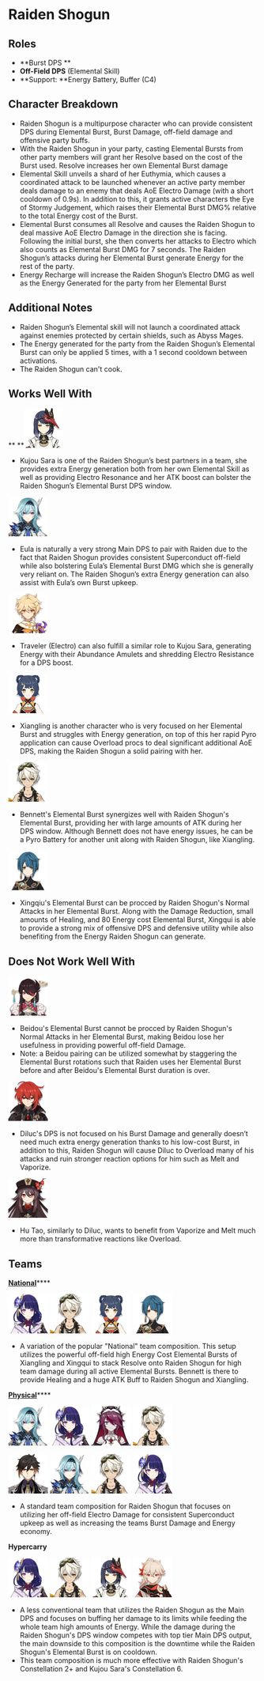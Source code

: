 # Raiden Shogun

## **Roles**

* \*\*Burst DPS \*\*
* **Off-Field DPS** (Elemental Skill)
* \*\*Support: \*\*Energy Battery, Buffer (C4)

## **Character Breakdown**

* Raiden Shogun is a multipurpose character who can provide consistent DPS during Elemental Burst, Burst Damage, off-field damage and offensive party buffs.
* With the Raiden Shogun in your party, casting Elemental Bursts from other party members will grant her Resolve based on the cost of the Burst used. Resolve increases her own Elemental Burst damage
* Elemental Skill unveils a shard of her Euthymia, which causes a coordinated attack to be launched whenever an active party member deals damage to an enemy that deals AoE Electro Damage (with a short cooldown of 0.9s). In addition to this, it grants active characters the Eye of Stormy Judgement, which raises their Elemental Burst DMG% relative to the total Energy cost of the Burst.
* Elemental Burst consumes all Resolve and causes the Raiden Shogun to deal massive AoE Electro Damage in the direction she is facing. Following the initial burst, she then converts her attacks to Electro which also counts as Elemental Burst DMG for 7 seconds. The Raiden Shogun’s attacks during her Elemental Burst generate Energy for the rest of the party.
* Energy Recharge will increase the Raiden Shogun’s Electro DMG as well as the Energy Generated for the party from her Elemental Burst

## **Additional Notes**

* Raiden Shogun’s Elemental skill will not launch a coordinated attack against enemies protected by certain shields, such as Abyss Mages.
* The Energy generated for the party from the Raiden Shogun’s Elemental Burst can only be applied 5 times, with a 1 second cooldown between activations.
* The Raiden Shogun can't cook.

## **Works Well With**

\*\* \*\*![](../../.gitbook/assets/ui_avataricon_sara.png)

* Kujou Sara is one of the Raiden Shogun’s best partners in a team, she provides extra Energy generation both from her own Elemental Skill as well as providing Electro Resonance and her ATK boost can bolster the Raiden Shogun’s Elemental Burst DPS window.

![](../../.gitbook/assets/ui_avataricon_eula.png)

* Eula is naturally a very strong Main DPS to pair with Raiden due to the fact that Raiden Shogun provides consistent Superconduct off-field while also bolstering Eula’s Elemental Burst DMG which she is generally very reliant on. The Raiden Shogun’s extra Energy generation can also assist with Eula’s own Burst upkeep.

![](../../.gitbook/assets/UI_AvatarIcon_Aether_Electro.png)

* Traveler (Electro) can also fulfill a similar role to Kujou Sara, generating Energy with their Abundance Amulets and shredding Electro Resistance for a DPS boost.

![](../../.gitbook/assets/ui_avataricon_xiangling.png)

* Xiangling is another character who is very focused on her Elemental Burst and struggles with Energy generation, on top of this her rapid Pyro application can cause Overload procs to deal significant additional AoE DPS, making the Raiden Shogun a solid pairing with her.

![](../../.gitbook/assets/ui_avataricon_bennett.png)

* Bennett's Elemental Burst synergizes well with Raiden Shogun's Elemental Burst, providing her with large amounts of ATK during her DPS window. Although Bennett does not have energy issues, he can be a Pyro Battery for another unit along with Raiden Shogun, like Xiangling.

![](../../.gitbook/assets/ui_avataricon_xingqiu.png)

* Xingqiu's Elemental Burst can be procced by Raiden Shogun's Normal Attacks in her Elemental Burst. Along with the Damage Reduction, small amounts of Healing, and 80 Energy cost Elemental Burst, Xingqui is able to provide a strong mix of offensive DPS and defensive utility while also benefiting from the Energy Raiden Shogun can generate.

## **Does Not Work Well With**

![](../../.gitbook/assets/ui_avataricon_beidou.png)

* Beidou's Elemental Burst cannot be procced by Raiden Shogun's Normal Attacks in her Elemental Burst, making Beidou lose her usefulness in providing powerful off-field Damage.
* Note: a Beidou pairing can be utilized somewhat by staggering the Elemental Burst rotations such that Raiden uses her Elemental Burst before and after Beidou's Elemental Burst duration is over.

![](../../.gitbook/assets/ui_avataricon_diluc.png)

* Diluc's DPS is not focused on his Burst Damage and generally doesn’t need much extra energy generation thanks to his low-cost Burst, in addition to this, Raiden Shogun will cause Diluc to Overload many of his attacks and ruin stronger reaction options for him such as Melt and Vaporize.

![](../../.gitbook/assets/ui_avataricon_hutao.png)

* Hu Tao, similarly to Diluc, wants to benefit from Vaporize and Melt much more than transformative reactions like Overload.

## **Teams**

[**National**](../../teams/national.md)\*\*\*\*

![](../../.gitbook/assets/ui_avataricon_shougun.png) ![](../../.gitbook/assets/ui_avataricon_bennett.png) ![](../../.gitbook/assets/ui_avataricon_xiangling.png) ![](../../.gitbook/assets/ui_avataricon_xingqiu.png)

* A variation of the popular "National" team composition. This setup utilizes the powerful off-field high Energy Cost Elemental Bursts of Xiangling and Xingqui to stack Resolve onto Raiden Shogun for high team damage during all active Elemental Bursts. Bennett is there to provide Healing and a huge ATK Buff to Raiden Shogun and Xiangling.

[**Physical**](../../teams/physical.md)\*\*\*\*

![](../../.gitbook/assets/ui_avataricon_eula.png) ![](../../.gitbook/assets/ui_avataricon_shougun.png) ![](../../.gitbook/assets/ui_avataricon_rosaria.png) ![](../../.gitbook/assets/ui_avataricon_bennett.png)

![](../../.gitbook/assets/ui_avataricon_zhongli.png) ![](../../.gitbook/assets/ui_avataricon_eula.png) ![](../../.gitbook/assets/ui_avataricon_bennett.png) ![](../../.gitbook/assets/ui_avataricon_shougun.png)

* A standard team composition for Raiden Shogun that focuses on utilizing her off-field Electro Damage for consistent Superconduct upkeep as well as increasing the teams Burst Damage and Energy economy.

**Hypercarry**

![](../../.gitbook/assets/ui_avataricon_shougun.png) ![](../../.gitbook/assets/ui_avataricon_bennett.png) ![](../../.gitbook/assets/ui_avataricon_sara.png) ![](../../.gitbook/assets/ui_avataricon_kazuha.png)

* A less conventional team that utilizes the Raiden Shogun as the Main DPS and focuses on buffing her damage to its limits while feeding the whole team high amounts of Energy. While the damage during the Raiden Shogun's DPS window competes with top tier Main DPS output, the main downside to this composition is the downtime while the Raiden Shogun's Elemental Burst is on cooldown.
* This team composition is much more effective with Raiden Shogun's Constellation 2+ and Kujou Sara's Constellation 6.
